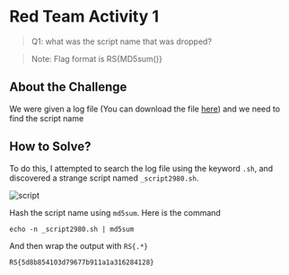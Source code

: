 # Red Team Activity 1
> Q1: what was the script name that was dropped?

> Note: Flag format is RS{MD5sum(<answer string>)}

## About the Challenge
We were given a log file (You can download the file [here](auth.log)) and we need to find the script name

## How to Solve?
To do this, I attempted to search the log file using the keyword `.sh`, and discovered a strange script named `_script2980.sh`.

![script](images/script.png)

Hash the script name using `md5sum`. Here is the command

```shell
echo -n _script2980.sh | md5sum
```

And then wrap the output with `RS{.*}`

```
RS{5d8b854103d79677b911a1a316284128}
```